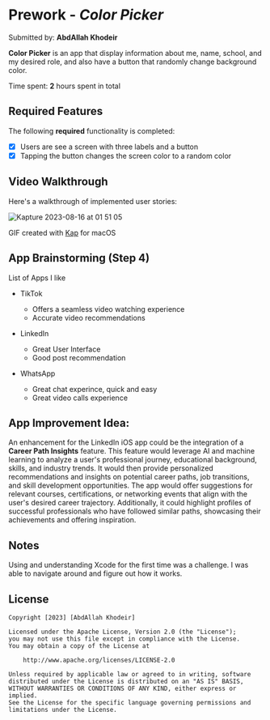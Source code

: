 # Prework - *Color Picker*

Submitted by: **AbdAllah Khodeir**

**Color Picker** is an app that display information about me, name, school, and my desired role, and also have a button that randomly change background color.


Time spent: **2** hours spent in total

## Required Features

The following **required** functionality is completed:

- [X] Users are see a screen with three labels and a button
- [X] Tapping the button changes the screen color to a random color
 
## Video Walkthrough

Here's a walkthrough of implemented user stories:

<!-- <img src='https://imgur.com/a/nALcBOB.gif' title='Video Walkthrough' width='' alt='Video Walkthrough' /> -->



![Kapture 2023-08-16 at 01 51 05](https://github.com/AbdAllahKhodeir/iOS101-PreWork/assets/25985196/1a819bdc-a556-48b8-acda-06ca63c1f209)


GIF created with [Kap](https://getkap.co/) for macOS



## App Brainstorming (Step 4)

List of Apps I like
 - TikTok
    - Offers a seamless video watching experience
    - Accurate video recommendations
      
 - LinkedIn
    - Great User Interface
    - Good post recommendation

 - WhatsApp
   - Great chat experince, quick and easy
   - Great video calls experience


## App Improvement Idea:

An enhancement for the LinkedIn iOS app could be the integration of a **Career Path Insights** feature. This feature would leverage AI and machine learning to analyze a user's professional journey, educational background, skills, and industry trends. It would then provide personalized recommendations and insights on potential career paths, job transitions, and skill development opportunities. The app would offer suggestions for relevant courses, certifications, or networking events that align with the user's desired career trajectory. Additionally, it could highlight profiles of successful professionals who have followed similar paths, showcasing their achievements and offering inspiration. 

## Notes

Using and understanding Xcode for the first time was a challenge. I was able to navigate around and figure out how it works.

## License

    Copyright [2023] [AbdAllah Khodeir]

    Licensed under the Apache License, Version 2.0 (the "License");
    you may not use this file except in compliance with the License.
    You may obtain a copy of the License at

        http://www.apache.org/licenses/LICENSE-2.0

    Unless required by applicable law or agreed to in writing, software
    distributed under the License is distributed on an "AS IS" BASIS,
    WITHOUT WARRANTIES OR CONDITIONS OF ANY KIND, either express or implied.
    See the License for the specific language governing permissions and
    limitations under the License.
